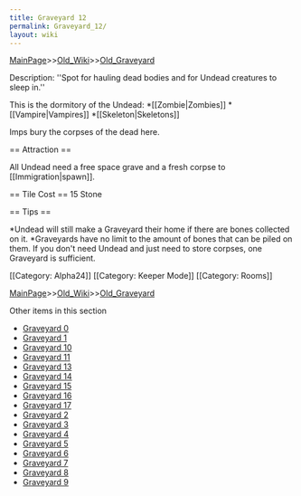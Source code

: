 ```yaml
---
title: Graveyard 12
permalink: Graveyard_12/
layout: wiki
---
```


[MainPage](/keeperrl_wiki/ "wikilink")>>[Old_Wiki](/keeperrl_wiki/Old_Wiki "wikilink")>>[Old_Graveyard](/keeperrl_wiki/Old_Graveyard "wikilink")

Description: ''Spot for hauling dead bodies and for Undead creatures to sleep in.''

This is the dormitory of the Undead:
*[[Zombie|Zombies]]
*[[Vampire|Vampires]] 
*[[Skeleton|Skeletons]]

Imps bury the corpses of the dead here.

== Attraction ==

All Undead need a free space grave and a fresh corpse to [[Immigration|spawn]].

== Tile Cost ==
15 Stone

== Tips ==

*Undead will still make a Graveyard their home if there are bones collected on it.
*Graveyards have no limit to the amount of bones that can be piled on them. If you don't need Undead and just need to store corpses, one Graveyard is sufficient.

[[Category: Alpha24]]
[[Category: Keeper Mode]]
[[Category: Rooms]]

[MainPage](/keeperrl_wiki/ "wikilink")>>[Old_Wiki](/keeperrl_wiki/Old_Wiki "wikilink")>>[Old_Graveyard](/keeperrl_wiki/Old_Graveyard "wikilink")

Other items in this section
-    [Graveyard 0](/keeperrl_wiki/Graveyard_0 "wikilink")
-    [Graveyard 1](/keeperrl_wiki/Graveyard_1 "wikilink")
-    [Graveyard 10](/keeperrl_wiki/Graveyard_10 "wikilink")
-    [Graveyard 11](/keeperrl_wiki/Graveyard_11 "wikilink")
-    [Graveyard 13](/keeperrl_wiki/Graveyard_13 "wikilink")
-    [Graveyard 14](/keeperrl_wiki/Graveyard_14 "wikilink")
-    [Graveyard 15](/keeperrl_wiki/Graveyard_15 "wikilink")
-    [Graveyard 16](/keeperrl_wiki/Graveyard_16 "wikilink")
-    [Graveyard 17](/keeperrl_wiki/Graveyard_17 "wikilink")
-    [Graveyard 2](/keeperrl_wiki/Graveyard_2 "wikilink")
-    [Graveyard 3](/keeperrl_wiki/Graveyard_3 "wikilink")
-    [Graveyard 4](/keeperrl_wiki/Graveyard_4 "wikilink")
-    [Graveyard 5](/keeperrl_wiki/Graveyard_5 "wikilink")
-    [Graveyard 6](/keeperrl_wiki/Graveyard_6 "wikilink")
-    [Graveyard 7](/keeperrl_wiki/Graveyard_7 "wikilink")
-    [Graveyard 8](/keeperrl_wiki/Graveyard_8 "wikilink")
-    [Graveyard 9](/keeperrl_wiki/Graveyard_9 "wikilink")
